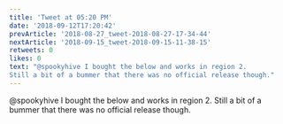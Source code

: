 ```yaml
---
title: 'Tweet at 05:20 PM'
date: '2018-09-12T17:20:42'
prevArticle: '2018-08-27_tweet-2018-08-27-17-34-44'
nextArticle: '2018-09-15_tweet-2018-09-15-11-38-15'
retweets: 0
likes: 0
text: "@spookyhive I bought the below and works in region 2.
Still a bit of a bummer that there was no official release though."
---
```

@spookyhive I bought the below and works in region 2.
Still a bit of a bummer that there was no official release though.
